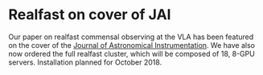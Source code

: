# Realfast on cover of JAI

Our paper on realfast commensal observing at the VLA has been featured on the cover of the [Journal of Astronomical Instrumentation](https://www.worldscientific.com/doi/10.1142/S2251171718500058). We have also now ordered the full realfast cluster, which will be composed of 18, 8-GPU servers. Installation planned for October 2018.
